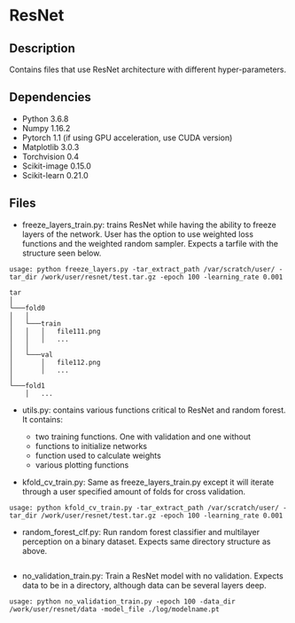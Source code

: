# ResNet

## Description
Contains files that use ResNet architecture with different hyper-parameters.

## Dependencies
* Python 3.6.8
* Numpy 1.16.2
* Pytorch 1.1 (if using GPU acceleration, use CUDA version)
* Matplotlib 3.0.3
* Torchvision 0.4
* Scikit-image 0.15.0
* Scikit-learn 0.21.0

## Files
* freeze_layers_train.py: trains ResNet while having the ability to freeze layers of the network. User has the option to use weighted loss functions and the weighted random sampler. Expects a tarfile with the structure seen below.
```
usage: python freeze_layers.py -tar_extract_path /var/scratch/user/ -tar_dir /work/user/resnet/test.tar.gz -epoch 100 -learning_rate 0.001  
```
```
tar
│
└───fold0
│   │
│   └───train
│   │   │   file111.png
│   │   │   ...
│   │
│   └───val
│       │   file112.png
│       │   ...
│
└───fold1
    │   ...
```

* utils.py: contains various functions critical to ResNet and random forest. It contains:
  * two training functions. One with validation and one without
  * functions to initialize networks
  * function used to calculate weights
  * various plotting functions 

* kfold_cv_train.py: Same as freeze_layers_train.py except it will iterate through a user specified amount of folds for cross validation.
```
usage: python kfold_cv_train.py -tar_extract_path /var/scratch/user/ -tar_dir /work/user/resnet/test.tar.gz -epoch 100 -learning_rate 0.001 
```

* random_forest_clf.py: Run random forest classifier and multilayer perception on a binary dataset. Expects same directory structure as above.
```
```

* no_validation_train.py: Train a ResNet model with no validation. Expects data to be in a directory, although data can be several layers deep.
```
usage: python no_validation_train.py -epoch 100 -data_dir /work/user/resnet/data -model_file ./log/modelname.pt
```